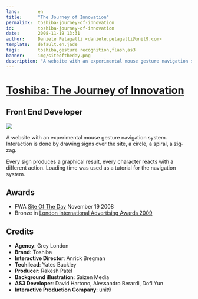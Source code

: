 ```yaml
---
lang:       en
title:      "The Journey of Innovation"
permalink:  toshiba-journey-of-innovation
id:         toshiba-journey-of-innovation
date:       2008-11-19 13:31
author:     Daniele Pelagatti <daniele.pelagatti@unit9.com>
template:   default.en.jade
tags:       toshiba,gesture recognition,flash,as3
banner:     img/siteoftheday.png
description: "A website with an experimental mouse gesture navigation system. Interaction is done by drawing signs over the site, a circle, a spiral, a zig-zag."
---
```


# [Toshiba: The Journey of Innovation](http://unit9.com/toshiba-leading_innovation/) #
## Front End Developer ##

[![](#{base}img/toshiba-big.jpg)](http://unit9.com/toshiba-leading_innovation/)

A website with an experimental mouse gesture navigation system. Interaction is
done by drawing signs over the site, a circle, a spiral, a zig-zag. 

Every sign produces a graphical result, every character reacts with a different action. Loading time was used as a tutorial for the navigation system.

## Awards ##

  * FWA [Site Of The Day](http://www.thefwa.com/site/journey-of-innovation/) November 19 2008
  * Bronze in [London International Advertising Awards 2009](http://2009.liaentries.com/winners/?title_brand=&medium=&category=&proceed_simple_search=false&all_mediums=false&page=1&company_name=&city=&keyword=&proceed_advanced_search=false&award=&id_medium=2&presslist=&credits=&view=icons&country=&range=w&sort=category&id_category=214)

## Credits ##

 * **Agency**: Grey London 
 * **Brand**: Toshiba 
 * **Interactive Director**: Anrick Bregman 
 * **Tech lead**: Yates Buckley 
 * **Producer**: Rakesh Patel 
 * **Background illustration**: Saizen Media 
 * **AS3 Developer**: David Hartono, Alessandro Berardi, Dofl Yun
 * **Interactive Production Company**: unit9

